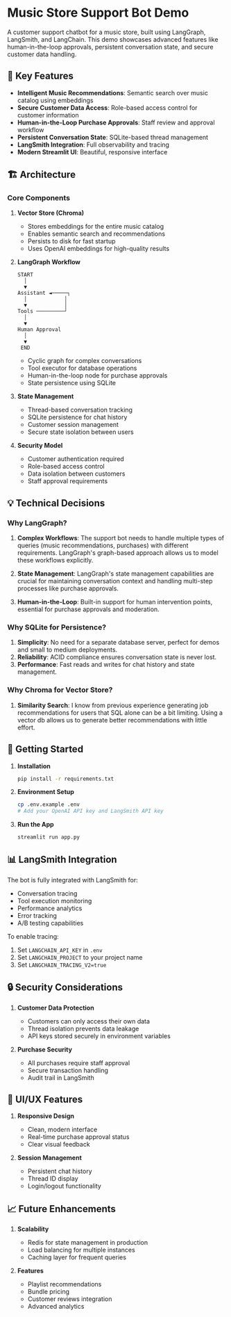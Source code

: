 # Music Store Support Bot Demo

A customer support chatbot for a music store, built using LangGraph, LangSmith, and LangChain. This demo showcases advanced features like human-in-the-loop approvals, persistent conversation state, and secure customer data handling.

## 🎯 Key Features

- **Intelligent Music Recommendations**: Semantic search over music catalog using embeddings
- **Secure Customer Data Access**: Role-based access control for customer information
- **Human-in-the-Loop Purchase Approvals**: Staff review and approval workflow
- **Persistent Conversation State**: SQLite-based thread management
- **LangSmith Integration**: Full observability and tracing
- **Modern Streamlit UI**: Beautiful, responsive interface

## 🏗️ Architecture

### Core Components

1. **Vector Store (Chroma)**

   - Stores embeddings for the entire music catalog
   - Enables semantic search and recommendations
   - Persists to disk for fast startup
   - Uses OpenAI embeddings for high-quality results

2. **LangGraph Workflow**

   ```
   START
     │
     ▼
   Assistant ◄─────┐
     │            │
     ▼            │
   Tools ─────────┘
     │
     ▼
   Human Approval
     │
     ▼
    END
   ```

   - Cyclic graph for complex conversations
   - Tool executor for database operations
   - Human-in-the-loop node for purchase approvals
   - State persistence using SQLite

3. **State Management**

   - Thread-based conversation tracking
   - SQLite persistence for chat history
   - Customer session management
   - Secure state isolation between users

4. **Security Model**
   - Customer authentication required
   - Role-based access control
   - Data isolation between customers
   - Staff approval requirements

## 💡 Technical Decisions

### Why LangGraph?

1. **Complex Workflows**: The support bot needs to handle multiple types of queries (music recommendations, purchases) with different requirements. LangGraph's graph-based approach allows us to model these workflows explicitly.

2. **State Management**: LangGraph's state management capabilities are crucial for maintaining conversation context and handling multi-step processes like purchase approvals.

3. **Human-in-the-Loop**: Built-in support for human intervention points, essential for purchase approvals and moderation.

### Why SQLite for Persistence?

1. **Simplicity**: No need for a separate database server, perfect for demos and small to medium deployments.
2. **Reliability**: ACID compliance ensures conversation state is never lost.
3. **Performance**: Fast reads and writes for chat history and state management.

### Why Chroma for Vector Store?

 1. **Similarity Search**: I know from previous experience generating job recommendations for users that SQL alone can be a bit limiting. Using a vector db allows us to generate better recommendations with little effort.

## 🚀 Getting Started

1. **Installation**

   ```bash
   pip install -r requirements.txt
   ```

2. **Environment Setup**

   ```bash
   cp .env.example .env
   # Add your OpenAI API key and LangSmith API key
   ```

3. **Run the App**
   ```bash
   streamlit run app.py
   ```

## 📊 LangSmith Integration

The bot is fully integrated with LangSmith for:

- Conversation tracing
- Tool execution monitoring
- Performance analytics
- Error tracking
- A/B testing capabilities

To enable tracing:

1. Set `LANGCHAIN_API_KEY` in `.env`
2. Set `LANGCHAIN_PROJECT` to your project name
3. Set `LANGCHAIN_TRACING_V2=true`

## 🔒 Security Considerations

1. **Customer Data Protection**

   - Customers can only access their own data
   - Thread isolation prevents data leakage
   - API keys stored securely in environment variables

2. **Purchase Security**
   - All purchases require staff approval
   - Secure transaction handling
   - Audit trail in LangSmith

## 🎨 UI/UX Features

1. **Responsive Design**

   - Clean, modern interface
   - Real-time purchase approval status
   - Clear visual feedback

2. **Session Management**
   - Persistent chat history
   - Thread ID display
   - Login/logout functionality

## 📈 Future Enhancements

1. **Scalability**

   - Redis for state management in production
   - Load balancing for multiple instances
   - Caching layer for frequent queries

2. **Features**
   - Playlist recommendations
   - Bundle pricing
   - Customer reviews integration
   - Advanced analytics
